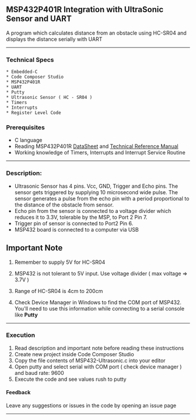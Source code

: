 ## MSP432P401R Integration with UltraSonic Sensor and UART

A program which calculates distance from an obstacle using HC-SR04 and displays the distance serially with UART

***
### Technical Specs
    * Embedded-C
    * Code Composer Studio
    * MSP432P401R
    * UART
    * Putty
    * Ultrasonic Sensor ( HC - SR04 )
    * Timers
    * Interrupts
    * Register Level Code
  
### Prerequisites
* C language
* Reading MSP432P401R <a href="http://www.ti.com/lit/ds/symlink/msp432p401r.pdf">DataSheet</a>
and <a href="https://www.ti.com/lit/ug/slau356i/slau356i.pdf">Technical Reference Manual</a>
* Working knowledge of Timers, Interrupts and Interrupt Service Routine

***   
### Description:

* Ultrasonic Sensor has 4 pins. Vcc, GND, Trigger and Echo pins.
The sensor gets triggered by supplying 10 microsecond wide pulse. The sensor generates a pulse from the echo pin with a period proportional to the distance of the obstacle from sensor.
* Echo pin from the sensor is connected to a voltage divider which reduces it to 3.3V, tolerable by the MSP, to Port 2 Pin 7. 
* Trigger pin of sensor is connected to Port2 Pin 6. 
* MSP432 board is connected to a computer via USB

## Important Note

1) Remember to supply 5V for HC-SR04 
   
2) MSP432 is not tolerant to 5V input. Use voltage divider ( max voltage => 3.7V ) 
   
3) Range of HC-SR04 is 4cm to 200cm

4) Check Device Manager in Windows to find the COM port of MSP432. You'll need to use this information while connecting to a serial console like **Putty** 
   
***
### **Execution** 

1) Read description and important note before reading these instructions
2) Create new project inside Code Composer Studio
3) Copy the file contents of MSP432-Ultrasonic.c into your editor
4) Open putty and select serial with COM port ( check device manager ) and baud rate: 9600
5) Execute the code and see values rush to putty


#### Feedback

Leave any suggestions or issues in the code by opening an issue page
***
